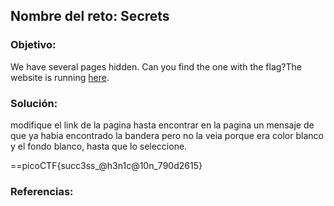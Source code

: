 ## Nombre del reto: Secrets


### Objetivo:

We have several pages hidden. Can you find the one with the flag?The website is running [here](http://saturn.picoctf.net:49917/).

### Solución:
modifique el link de la pagina hasta encontrar en la pagina un mensaje de que ya habia encontrado la bandera pero no la veia porque era color blanco y el fondo blanco, hasta que lo seleccione.

==picoCTF{succ3ss_@h3n1c@10n_790d2615}

### Referencias: